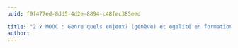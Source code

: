```yaml
---
uuid: f9f477ed-8dd5-4d2e-8894-c48fec385eed

title: "2 x MOOC : Genre quels enjeux? (genève) et égalité en formation (collet)"
author: 
---
```

